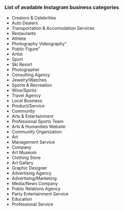 ### List of available Instagram business categories
- Creators & Celebrities
- Auto Dealers
- Transportation & Accomodation Services
- Restaurants
- Athlete
- Photography Videography"
- Public Figure"
- Artist
- Sport
- Ski Resort
- Photographer
- Consulting Agency
- Jewelry/Watches
- Sports & Recreation
- Wine/Spirits
- Travel Agency
- Local Business
- Product/Service
- Community
- Arts & Entertainment
- Professional Sports Team
- Arts & Humanities Website
- Community Organization
- Art
- Management Service
- Company
- Art Museum
- Clothing Store
- Art Gallery
- Graphic Designer
- Advertising Agency
- Advertising/Marketing
- Media/News Company
- Public Relations Agency
- Party Entertainment Service
- Education
- Professional Service
